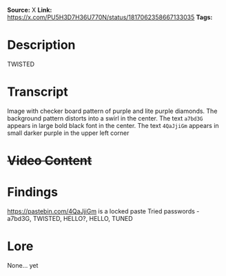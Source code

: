 **Source:** X
**Link:** https://x.com/PU5H3D7H36U770N/status/1817062358667133035
**Tags:** 
# Description
TWISTED
# Transcript
Image with checker board pattern of purple and lite purple diamonds.
The background pattern distorts into a swirl in the center.
The text `a7bd3G` appears in large bold black font in the center.
The text `4QaJjiGm` appears in small darker purple in the upper left corner
# ~~Video Content~~
# Findings
https://pastebin.com/4QaJjiGm is a locked paste
Tried passwords - a7bd3G, TWISTED, HELLO?, HELLO, TUNED

# Lore
None... yet